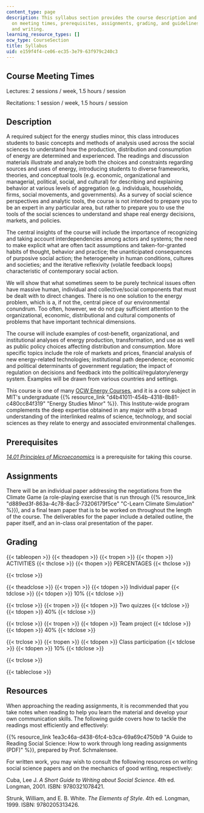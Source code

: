 ```yaml
---
content_type: page
description: This syllabus section provides the course description and information
  on meeting times, prerequisites, assignments, grading, and guidelines for reading
  and writing.
learning_resource_types: []
ocw_type: CourseSection
title: Syllabus
uid: e159f4f4-ce06-ec35-3e79-63f979c240c3
---
```


Course Meeting Times
--------------------

Lectures: 2 sessions / week, 1.5 hours / session

Recitations: 1 session / week, 1.5 hours / session

Description
-----------

A required subject for the energy studies minor, this class introduces students to basic concepts and methods of analysis used across the social sciences to understand how the production, distribution and consumption of energy are determined and experienced. The readings and discussion materials illustrate and analyze both the choices and constraints regarding sources and uses of energy, introducing students to diverse frameworks, theories, and conceptual tools (e.g. economic, organizational and managerial, political, social, and cultural) for describing and explaining behavior at various levels of aggregation (e.g. individuals, households, firms, social movements, and governments). As a survey of social science perspectives and analytic tools, the course is not intended to prepare you to be an expert in any particular area, but rather to prepare you to use the tools of the social sciences to understand and shape real energy decisions, markets, and policies.

The central insights of the course will include the importance of recognizing and taking account interdependencies among actors and systems; the need to make explicit what are often tacit assumptions and taken-for-granted habits of thought, behavior and practice; the unanticipated consequences of purposive social action; the heterogeneity in human conditions, cultures and societies; and the iterative reflexivity (volatile feedback loops) characteristic of contemporary social action.

We will show that what sometimes seem to be purely technical issues often have massive human, individual and collective/social components that must be dealt with to direct changes. There is no one solution to the energy problem, which is a, if not the, central piece of our environmental conundrum. Too often, however, we do not pay sufficient attention to the organizational, economic, distributional and cultural components of problems that have important technical dimensions.

The course will include examples of cost-benefit, organizational, and institutional analyses of energy production, transformation, and use as well as public policy choices affecting distribution and consumption. More specific topics include the role of markets and prices, financial analysis of new energy-related technologies; institutional path dependence; economic and political determinants of government regulation; the impact of regulation on decisions and feedback into the political/regulatory/energy system. Examples will be drawn from various countries and settings.

This course is one of many [OCW Energy Courses](/courses/energy-courses/), and it is a core subject in MIT's undergraduate {{% resource_link "d4b41011-454b-4318-8b81-c480cc84f319" "Energy Studies Minor" %}}. This Institute-wide program complements the deep expertise obtained in any major with a broad understanding of the interlinked realms of science, technology, and social sciences as they relate to energy and associated environmental challenges.

Prerequisites
-------------

[_14.01 Principles of Microeconomics_](/courses/14-01sc-principles-of-microeconomics-fall-2011) is a prerequisite for taking this course.

Assignments
-----------

There will be an individual paper addressing the negotiations from the Climate Game (a role-playing exercise that is run through {{% resource_link "d889ed3f-863a-4c78-8ac3-73206179f5ce" "C-Learn Climate Simulation" %}}), and a final team paper that is to be worked on throughout the length of the course. The deliverables for the paper include a detailed outline, the paper itself, and an in-class oral presentation of the paper.

Grading
-------

{{< tableopen >}}
{{< theadopen >}}
{{< tropen >}}
{{< thopen >}}
ACTIVITIES
{{< thclose >}}
{{< thopen >}}
PERCENTAGES
{{< thclose >}}

{{< trclose >}}

{{< theadclose >}}
{{< tropen >}}
{{< tdopen >}}
Individual paper
{{< tdclose >}}
{{< tdopen >}}
10%
{{< tdclose >}}

{{< trclose >}}
{{< tropen >}}
{{< tdopen >}}
Two quizzes
{{< tdclose >}}
{{< tdopen >}}
40%
{{< tdclose >}}

{{< trclose >}}
{{< tropen >}}
{{< tdopen >}}
Team project
{{< tdclose >}}
{{< tdopen >}}
40%
{{< tdclose >}}

{{< trclose >}}
{{< tropen >}}
{{< tdopen >}}
Class participation
{{< tdclose >}}
{{< tdopen >}}
10%
{{< tdclose >}}

{{< trclose >}}

{{< tableclose >}}

Resources
---------

When approaching the reading assignments, it is recommended that you take notes when reading to help you learn the material and develop your own communication skills. The following guide covers how to tackle the readings most efficiently and effectively:

{{% resource_link 1ea3c46a-d438-6fc4-b3ca-69a69c4750b9 "A Guide to Reading Social Science: How to work through long reading assignments (PDF)" %}}, prepared by Prof. Schmalensee.

For written work, you may wish to consult the following resources on writing social science papers and on the mechanics of good writing, respectively:

Cuba, Lee J. _A Short Guide to Writing about Social Science_. 4th ed. Longman, 2001. ISBN: 9780321078421.

Strunk, William, and E. B. White. _The Elements of Style_. 4th ed. Longman, 1999. ISBN: 9780205313426.